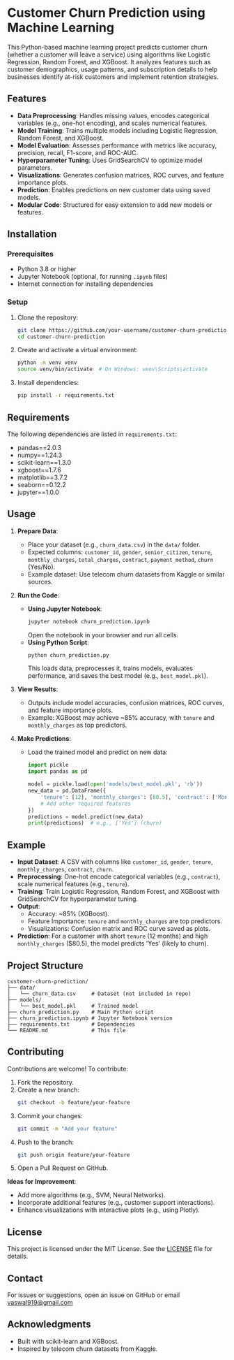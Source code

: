 # Customer Churn Prediction using Machine Learning

This Python-based machine learning project predicts customer churn (whether a customer will leave a service) using algorithms like Logistic Regression, Random Forest, and XGBoost. It analyzes features such as customer demographics, usage patterns, and subscription details to help businesses identify at-risk customers and implement retention strategies.

## Features
- **Data Preprocessing**: Handles missing values, encodes categorical variables (e.g., one-hot encoding), and scales numerical features.
- **Model Training**: Trains multiple models including Logistic Regression, Random Forest, and XGBoost.
- **Model Evaluation**: Assesses performance with metrics like accuracy, precision, recall, F1-score, and ROC-AUC.
- **Hyperparameter Tuning**: Uses GridSearchCV to optimize model parameters.
- **Visualizations**: Generates confusion matrices, ROC curves, and feature importance plots.
- **Prediction**: Enables predictions on new customer data using saved models.
- **Modular Code**: Structured for easy extension to add new models or features.

## Installation

### Prerequisites
- Python 3.8 or higher
- Jupyter Notebook (optional, for running `.ipynb` files)
- Internet connection for installing dependencies

### Setup
1. Clone the repository:
   ```bash
   git clone https://github.com/your-username/customer-churn-prediction.git
   cd customer-churn-prediction
   ```
2. Create and activate a virtual environment:
   ```bash
   python -m venv venv
   source venv/bin/activate  # On Windows: venv\Scripts\activate
   ```
3. Install dependencies:
   ```bash
   pip install -r requirements.txt
   ```

## Requirements
The following dependencies are listed in `requirements.txt`:
- pandas==2.0.3
- numpy==1.24.3
- scikit-learn==1.3.0
- xgboost==1.7.6
- matplotlib==3.7.2
- seaborn==0.12.2
- jupyter==1.0.0

## Usage
1. **Prepare Data**:
   - Place your dataset (e.g., `churn_data.csv`) in the `data/` folder.
   - Expected columns: `customer_id`, `gender`, `senior_citizen`, `tenure`, `monthly_charges`, `total_charges`, `contract`, `payment_method`, `churn` (Yes/No).
   - Example dataset: Use telecom churn datasets from Kaggle or similar sources.

2. **Run the Code**:
   - **Using Jupyter Notebook**:
     ```bash
     jupyter notebook churn_prediction.ipynb
     ```
     Open the notebook in your browser and run all cells.
   - **Using Python Script**:
     ```bash
     python churn_prediction.py
     ```
     This loads data, preprocesses it, trains models, evaluates performance, and saves the best model (e.g., `best_model.pkl`).

3. **View Results**:
   - Outputs include model accuracies, confusion matrices, ROC curves, and feature importance plots.
   - Example: XGBoost may achieve ~85% accuracy, with `tenure` and `monthly_charges` as top predictors.

4. **Make Predictions**:
   - Load the trained model and predict on new data:
     ```python
     import pickle
     import pandas as pd

     model = pickle.load(open('models/best_model.pkl', 'rb'))
     new_data = pd.DataFrame({
         'tenure': [12], 'monthly_charges': [80.5], 'contract': ['Month-to-month'],
         # Add other required features
     })
     predictions = model.predict(new_data)
     print(predictions)  # e.g., ['Yes'] (churn)
     ```

## Example
- **Input Dataset**: A CSV with columns like `customer_id`, `gender`, `tenure`, `monthly_charges`, `contract`, `churn`.
- **Preprocessing**: One-hot encode categorical variables (e.g., `contract`), scale numerical features (e.g., `tenure`).
- **Training**: Train Logistic Regression, Random Forest, and XGBoost with GridSearchCV for hyperparameter tuning.
- **Output**:
  - Accuracy: ~85% (XGBoost).
  - Feature Importance: `tenure` and `monthly_charges` are top predictors.
  - Visualizations: Confusion matrix and ROC curve saved as plots.
- **Prediction**: For a customer with short `tenure` (12 months) and high `monthly_charges` ($80.5), the model predicts 'Yes' (likely to churn).

## Project Structure
```
customer-churn-prediction/
├── data/
│   └── churn_data.csv     # Dataset (not included in repo)
├── models/
│   └── best_model.pkl     # Trained model
├── churn_prediction.py    # Main Python script
├── churn_prediction.ipynb # Jupyter Notebook version
├── requirements.txt       # Dependencies
└── README.md              # This file
```

## Contributing
Contributions are welcome! To contribute:
1. Fork the repository.
2. Create a new branch:
   ```bash
   git checkout -b feature/your-feature
   ```
3. Commit your changes:
   ```bash
   git commit -m "Add your feature"
   ```
4. Push to the branch:
   ```bash
   git push origin feature/your-feature
   ```
5. Open a Pull Request on GitHub.

**Ideas for Improvement**:
- Add more algorithms (e.g., SVM, Neural Networks).
- Incorporate additional features (e.g., customer support interactions).
- Enhance visualizations with interactive plots (e.g., using Plotly).

## License
This project is licensed under the MIT License. See the [LICENSE](LICENSE) file for details.

## Contact
For issues or suggestions, open an issue on GitHub or email vaswal919@gmail.com

## Acknowledgments
- Built with scikit-learn and XGBoost.
- Inspired by telecom churn datasets from Kaggle.
